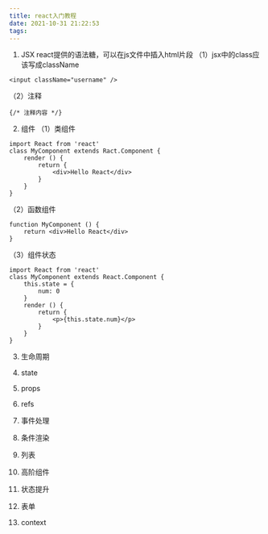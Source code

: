 ```yaml
---
title: react入门教程
date: 2021-10-31 21:22:53
tags:
---
```

1. JSX
react提供的语法糖，可以在js文件中插入html片段
（1）jsx中的class应该写成className
```
<input className="username" />
```

（2）注释
```
{/* 注释内容 */}
```

2. 组件
（1）类组件
```
import React from 'react'
class MyComponent extends Ract.Component {
    render () {
        return {
            <div>Hello React</div>
        }
    }
}
```

（2）函数组件
```
function MyComponent () {
    return <div>Hello React</div>
}
```

（3）组件状态
```
import React from 'react'
class MyComponent extends React.Component {
    this.state = {
        num: 0
    }
    render () {
        return {
            <p>{this.state.num}</p>
        }
    }
}
```

3. 生命周期

4. state


5. props

6. refs

7. 事件处理

8. 条件渲染

9. 列表

10. 高阶组件

11. 状态提升

12. 表单

13. context

